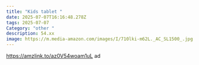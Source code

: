 ```yaml
---
title: "Kids tablet "
date: 2025-07-07T16:16:48.278Z
tags: 2025-07-07
Category: "other "
description: 54.xx
image: https://m.media-amazon.com/images/I/710lki-m62L._AC_SL1500_.jpg
---
```

https://amzlink.to/az0V54woam1uL ad